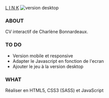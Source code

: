 [L I N K](https://charlene-bx.github.io/0.2_MonCV/)
![version desktop](https://user-images.githubusercontent.com/70715305/106136817-19ab0c80-616a-11eb-9bbd-d2c87039432f.png)
### ABOUT
CV interactif de Charlène Bonnardeaux.

### TO DO
* Version mobile et responsive
* Adapter le Javascript en fonction de l'ecran
* Ajouter le jeu à la version desktop

### WHAT
Réaliser en HTML5, CSS3 (SASS) et JavaScript

